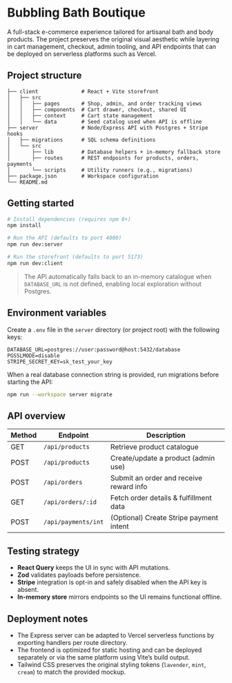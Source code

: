 # Bubbling Bath Boutique

A full-stack e-commerce experience tailored for artisanal bath and body products. The project preserves the original visual aesthetic while layering in cart management, checkout, admin tooling, and API endpoints that can be deployed on serverless platforms such as Vercel.

## Project structure

```
├── client              # React + Vite storefront
│   ├── src
│   │   ├── pages       # Shop, admin, and order tracking views
│   │   ├── components  # Cart drawer, checkout, shared UI
│   │   ├── context     # Cart state management
│   │   └── data        # Seed catalog used when API is offline
├── server              # Node/Express API with Postgres + Stripe hooks
│   ├── migrations      # SQL schema definitions
│   └── src
│       ├── lib         # Database helpers + in-memory fallback store
│       ├── routes      # REST endpoints for products, orders, payments
│       └── scripts     # Utility runners (e.g., migrations)
├── package.json        # Workspace configuration
└── README.md
```

## Getting started

```bash
# Install dependencies (requires npm 8+)
npm install

# Run the API (defaults to port 4000)
npm run dev:server

# Run the storefront (defaults to port 5173)
npm run dev:client
```

> The API automatically falls back to an in-memory catalogue when `DATABASE_URL` is not defined, enabling local exploration without Postgres.

## Environment variables

Create a `.env` file in the `server` directory (or project root) with the following keys:

```
DATABASE_URL=postgres://user:password@host:5432/database
PGSSLMODE=disable
STRIPE_SECRET_KEY=sk_test_your_key
```

When a real database connection string is provided, run migrations before starting the API:

```bash
npm run --workspace server migrate
```

## API overview

| Method | Endpoint             | Description                            |
| ------ | -------------------- | -------------------------------------- |
| GET    | `/api/products`      | Retrieve product catalogue             |
| POST   | `/api/products`      | Create/update a product (admin use)    |
| POST   | `/api/orders`        | Submit an order and receive reward info|
| GET    | `/api/orders/:id`    | Fetch order details & fulfillment data |
| POST   | `/api/payments/int`  | (Optional) Create Stripe payment intent |

## Testing strategy

- **React Query** keeps the UI in sync with API mutations.
- **Zod** validates payloads before persistence.
- **Stripe** integration is opt-in and safely disabled when the API key is absent.
- **In-memory store** mirrors endpoints so the UI remains functional offline.

## Deployment notes

- The Express server can be adapted to Vercel serverless functions by exporting handlers per route directory.
- The frontend is optimized for static hosting and can be deployed separately or via the same platform using Vite’s build output.
- Tailwind CSS preserves the original styling tokens (`lavender`, `mint`, `cream`) to match the provided mockup.
